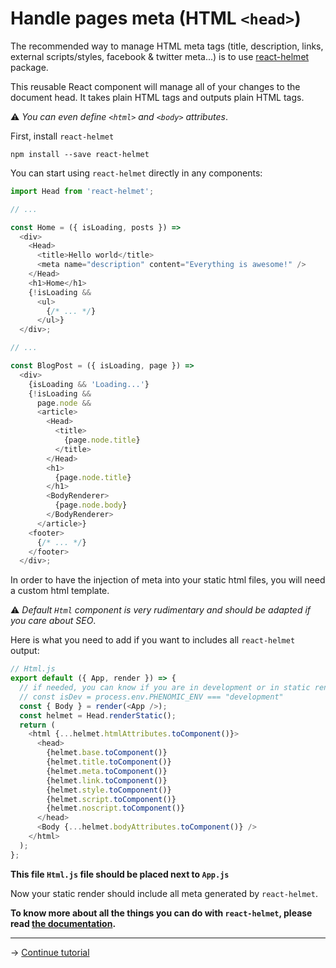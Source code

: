 # Handle pages meta (HTML `<head>`)

The recommended way to manage HTML meta tags
(title, description, links, external scripts/styles, facebook & twitter meta...)
is to use [react-helmet](https://github.com/nfl/react-helmet)
package.

This reusable React component will manage all of your changes to the document head.
It takes plain HTML tags and outputs plain HTML tags.

⚠️ _You can even define `<html>` and `<body>` attributes_.

First, install ``react-helmet``

```console
npm install --save react-helmet
```

You can start using ``react-helmet`` directly in any components:

```js
import Head from 'react-helmet';

// ...

const Home = ({ isLoading, posts }) =>
  <div>
    <Head>
      <title>Hello world</title>
      <meta name="description" content="Everything is awesome!" />
    </Head>
    <h1>Home</h1>
    {!isLoading &&
      <ul>
        {/* ... */}
      </ul>}
  </div>;

// ...

const BlogPost = ({ isLoading, page }) =>
  <div>
    {isLoading && 'Loading...'}
    {!isLoading &&
      page.node &&
      <article>
        <Head>
          <title>
            {page.node.title}
          </title>
        </Head>
        <h1>
          {page.node.title}
        </h1>
        <BodyRenderer>
          {page.node.body}
        </BodyRenderer>
      </article>}
    <footer>
      {/* ... */}
    </footer>
  </div>;
```

In order to have the injection of meta into your static html files,
you will need a custom html template.

⚠️ _Default ``Html`` component is very rudimentary and should be adapted
if you care about SEO_.

Here is what you need to add if you want to includes all
``react-helmet`` output:

```js
// Html.js
export default ({ App, render }) => {
  // if needed, you can know if you are in development or in static rendering
  // const isDev = process.env.PHENOMIC_ENV === "development"
  const { Body } = render(<App />);
  const helmet = Head.renderStatic();
  return (
    <html {...helmet.htmlAttributes.toComponent()}>
      <head>
        {helmet.base.toComponent()}
        {helmet.title.toComponent()}
        {helmet.meta.toComponent()}
        {helmet.link.toComponent()}
        {helmet.style.toComponent()}
        {helmet.script.toComponent()}
        {helmet.noscript.toComponent()}
      </head>
      <Body {...helmet.bodyAttributes.toComponent()} />
    </html>
  );
};
```

**This file ``Html.js`` file should be placed next to ``App.js``**

Now your static render should include all meta generated by ``react-helmet``.

**To know more about all the things you can do with ``react-helmet``,
please read [the documentation](https://github.com/nfl/react-helmet#readme).**

---

→ [Continue tutorial](7.md)
